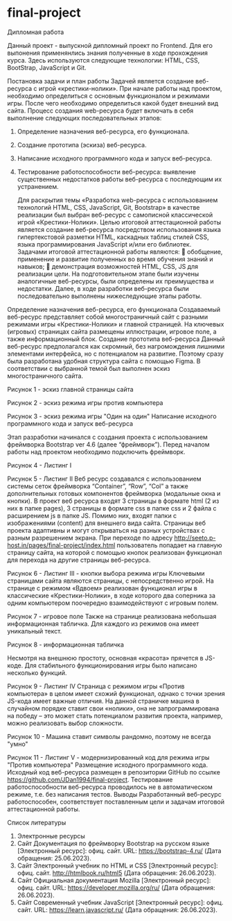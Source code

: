 # final-project
Дипломная работа

Данный проект - выпускной дипломный проект по Frontend. Для его выпонения применянлись знания полученные в ходе прохождения курса. Здесь используются следующие технологии: HTML, CSS, BootStrap, JavaScript и Git.

Постановка задачи и план работы
Задачей является создание веб-ресурса с игрой «крестики-нолики». При начале работы над проектом, необходимо определиться с основным функционалом и режимами игры. После чего необходимо определиться какой будет внешний вид сайта.
Процесс создания web-ресурса будет включать в себя выполнение следующих последовательных этапов:
1.	Определение назначения веб-ресурса, его функционала.
2.	Создание прототипа (эскиза) веб-ресурса.
3.	Написание исходного программного кода и запуск веб-ресурса.
4.	Тестирование работоспособности веб-ресурса: выявление существенных недостатков работы веб-ресурса с последующим их устранением.



	Для раскрытия темы «Разработка web-ресурса с использованием технологий HTML, CSS, JavaScript, Git, Bootstrap» в качестве реализации был выбран веб-ресурс с самописной классической игрой «Крестики-Нолики».
Целью итоговой аттестационной работы является создание веб-ресурса посредством использования языка гипертекстовой разметки HTML, каскадных таблиц стилей CSS, языка программирования JavaScript и/или его библиотек.  
Задачами итоговой аттестационной работы являются: 
	обобщение, применение и развитие полученных во время обучения знаний и навыков;
	демонстрация возможностей HTML, CSS, JS для реализации цели.
На подготовительном этапе были изучены аналогичные веб-ресурсы, были определены их преимущества и недостатки.
Далее, в ходе разработки веб-ресурса были последовательно выполнены нижеследующие этапы работы.

Определение назначения веб-ресурса, его функционала
	Создаваемый веб-ресурс представляет собой многостраничный сайт с разными режимами игры «Крестики-Нолики» и главной страницей. 
На ключевых (игровых) страницах сайта размещены иллюстрации, игровое поле, а также информационный блок. 
	Создание прототипа веб-ресурcа
Данный веб-ресурс предполагался как скромный, без нагромождения лишними элементами интерфейса, но с потенциалом на развитие. Поэтому сразу была разработана удобная структура сайта с помощью Figma.
	В соответствии с выбранной темой был выполнен эскиз многостраничного сайта.
 
Рисунок 1 - эскиз главной страницы сайта
 
Рисунок 2 - эскиз режима игры против компьютера
 
Рисунок 3 - эскиз режима игры "Один на один"
Написание исходного программного кода и запуск веб-ресурса  

Этап разработки начинался с создания проекта с использованием фреймворка Bootstrap ver 4.6 (далее “фреймворк”). Перед началом работы над проектом необходимо подключить фреймворк.
 
Рисунок 4 - Листинг I
 
Рисунок 5 - Листинг II
Веб ресурс создавался с использованием системы сеток фреймворка “Container”, “Row”, “Col” а также дополнительных готовых компонентов фреймворка (модальные окна и кнопки). 
В проект веб ресурса входят 3 страницы в формате html (2 из них в папке pages), 3 страницы в формате css в папке css и 2 файла c расширением js в папке JS. Помимо них, входят папки с изображениями (content) для внешнего вида сайта. Страницы веб проекта адаптивны и могут открываться на разных устройствах с разным разрешением экрана.
При переходе по адресу http://seeto.p-host.in/pages/final-project/index.html пользователь попадает на главную страницу сайта, на которой с помощью кнопок реализован функционал для перехода на другие страницы веб-ресурса.
 
Рисунок 6 - Листинг III - кнопки выбора режима игры
Ключевыми страницами сайта являются страницы, с непосредственно игрой.
На странице с режимом «Вдвоем» реализован функционал игры в классические «Крестики-Нолики», в ходе которого два соперника за одним компьютером поочередно взаимодействуют с игровым полем. 
 
Рисунок 7 - игровое поле
Также на странице реализована небольшая информационная табличка. Для каждого из режимов она имеет уникальный текст. 
 
Рисунок 8 - информационная табличка

Несмотря на внешнюю простоту, основная «красота» прячется в JS-коде. Для стабильного функционирования игры было написано несколько функций. 
 
Рисунок 9 - Листинг IV
Страница с режимом игры «Против компьютера» в целом имеет схожий функционал, однако с точки зрения JS-кода имеет важные отличия. На данной страничке машина в случайном порядке ставит свои «нолики», она не запрограммирована на победу – это может стать потенциалом развития проекта, например, можно реализовать выбор сложности.
 
Рисунок 10 - Машина ставит символы рандомно, поэтому не всегда "умно"

 
Рисунок 11 - Листинг V - модернизированный код для режима игры "Против компьютера"
Размещение исходного программного кода. 
Исходный код веб-ресурса размещен в репозитории GitHub по ссылке https://github.com/JDan1994/final-project.
Тестирование работоспособности веб-ресурса проводилось не в автоматическом режиме, т.е. без написания тестов. 
Выводы
Разработанный веб-ресурс работоспособен, соответствует поставленным цели и задачам итоговой аттестационной работы.





Список литературы
1.	Электронные ресурсы
1.	Сайт 
Документация по фреймворку Bootstrap на русском языке [Электронный ресурс]: офиц. сайт. URL: https://bootstrap-4.ru/ (Дата обращения: 25.06.2023).
2.	Сайт
Электронный учебник по HTML и CSS [Электронный ресурс]: офиц. сайт. http://htmlbook.ru/html5 (Дата обращения: 26.06.2023).
3.	Сайт
Официальная документация Mozilla [Электронный ресурс]: офиц. сайт. URL: https://developer.mozilla.org/ru/ (Дата обращения: 26.06.2023).
4.	Сайт
Современный учебник JavaScript [Электронный ресурс]: офиц. сайт. URL: https://learn.javascript.ru/ (Дата обращения: 26.06.2023).
